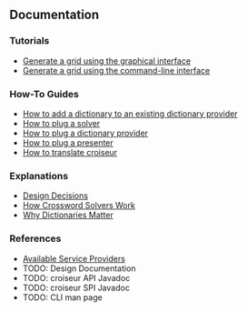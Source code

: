 <!--
SPDX-FileCopyrightText: 2023 Antoine Belvire
SPDX-License-Identifier: GPL-3.0-or-later
-->

## Documentation

### Tutorials

* [Generate a grid using the graphical interface](tutorial/Generate-a-grid-using-croiseur-gui.md)
* [Generate a grid using the command-line interface](tutorial/Generate-a-grid-using-croiseur-cli.md)

### How-To Guides

* [How to add a dictionary to an existing dictionary provider](how-to/Add-a-dictionary-to-an-existing-dictionary-provider.md)
* [How to plug a solver](how-to/Plug-a-solver.md)
* [How to plug a dictionary provider](how-to/Plug-a-dictionary-provider.md)
* [How to plug a presenter](how-to/Plug-a-presenter.md)
* [How to translate croiseur](how-to/Translate-croiseur.md)

### Explanations

* [Design Decisions](explanation/design-decisions/README.md)
* [How Crossword Solvers Work](explanation/How-crossword-solvers-work.md)
* [Why Dictionaries Matter](explanation/Why-dictionaries-matter.md)

### References

* [Available Service Providers](reference/Available-service-providers.md)
* TODO: Design Documentation
* TODO: croiseur API Javadoc
* TODO: croiseur SPI Javadoc
* TODO: CLI man page
